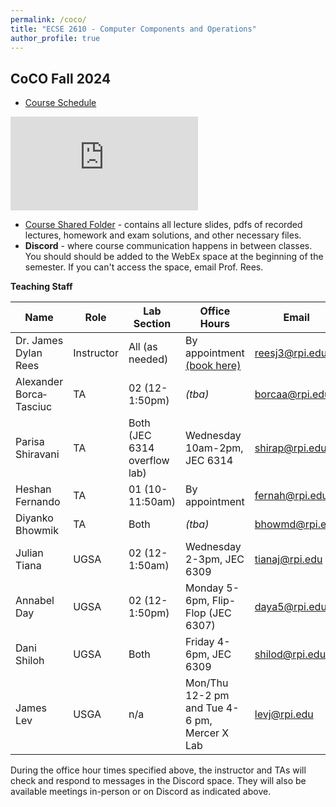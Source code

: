 ```yaml
---
permalink: /coco/
title: "ECSE 2610 - Computer Components and Operations"
author_profile: true
---
```


## CoCO Fall 2024

* [Course Schedule]()

<embed src="https://github.com/dylanrees/dylanrees.github.io/blob/3a5bade024f3711d0f64315aa23d8a51d75e8d81/CoCO%20Spring%202025%20Calendar%20-%20Sheet1.pdf" type="application/pdf" />

* [Course Shared Folder](https://u.pcloud.link/publink/show?code=kZvtBO0ZLH4q6HXwWdktRzuunSGw6XPYlf57) - contains all lecture slides, pdfs of recorded lectures, homework and exam solutions, and other necessary files.
* **Discord** - where course communication happens in between classes.  You should should be added to the WebEx space at the beginning of the semester.  If you can't access the space, email Prof. Rees.

**Teaching Staff**

| Name  | Role | Lab Section | Office Hours | Email | Discord Name |
| ------------- | ------------- | ------------- | ------------- | ------------- | ------------- |
| Dr. James Dylan Rees | Instructor  | All (as needed)  | By appointment [(book here)](https://calendly.com/reesj3/coco-office-hours) | reesj3@rpi.edu  | j.dylanrees |
| Alexander Borca‐Tasciuc  | TA  | 02 (12-1:50pm)  | *(tba)* | borcaa@rpi.edu  | alexborca |
| Parisa Shiravani | TA  | Both (JEC 6314 overflow lab)  | Wednesday 10am-2pm, JEC 6314 | shirap@rpi.edu  | parisan_sh |
| Heshan Fernando | TA  | 01 (10-11:50am)  | By appointment | fernah@rpi.edu  | Heshan |
| Diyanko Bhowmik | TA  | Both  | *(tba)* | bhowmd@rpi.edu  | diyanko |
| Julian Tiana | UGSA  | 02 (12-1:50am)  | Wednesday 2-3pm, JEC 6309 | tianaj@rpi.edu | succulent2000 |
| Annabel Day | UGSA  | 02 (12-1:50pm)   | Monday 5-6pm, Flip-Flop (JEC 6307) | daya5@rpi.edu | catalyst_26 |
| Dani Shiloh | UGSA  | Both | Friday 4-6pm, JEC 6309 | shilod@rpi.edu | neothesomething |
| James Lev | USGA | n/a | Mon/Thu 12-2 pm and Tue 4-6 pm,  Mercer X Lab | levj@rpi.edu | gamese | 

During the office hour times specified above, the instructor and TAs will check and respond to messages in the Discord space.  They will also be available meetings in-person or on Discord as indicated above.



